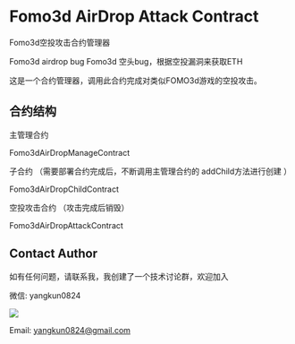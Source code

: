 # Fomo3d AirDrop Attack Contract

Fomo3d空投攻击合约管理器

Fomo3d airdrop bug
Fomo3d 空头bug，根据空投漏洞来获取ETH

这是一个合约管理器，调用此合约完成对类似FOMO3d游戏的空投攻击。

## 合约结构

主管理合约  

Fomo3dAirDropManageContract

子合约 （需要部署合约完成后，不断调用主管理合约的 addChild方法进行创建 ） 

Fomo3dAirDropChildContract

空投攻击合约 （攻击完成后销毁）  

Fomo3dAirDropAttackContract


## Contact Author

如有任何问题，请联系我，我创建了一个技术讨论群，欢迎加入

微信: yangkun0824  

![](https://github.com/yangkun0824/Fomo3d_AirDrop_Attack_Contract/blob/master/wechat.jpeg)

Email: yangkun0824@gmail.com
